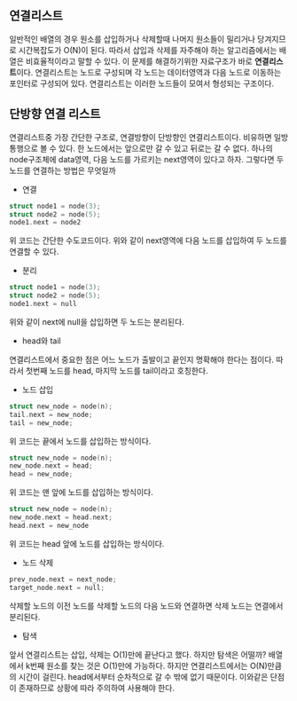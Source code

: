 ## 연결리스트
일반적인 배열의 경우 원소를 삽입하거나 삭제할때 나머지 원소들이 밀리거나 당겨지므로 시간복잡도가 O(N)이 된다. 
따라서 삽입과 삭제를 자주해야 하는 알고리즘에서는 배열은 비효율적이라고 말할 수 있다. 
이 문제를 해결하기위한 자료구조가 바로 **연결리스트**이다. 연결리스트는 노드로 구성되며 각 노드는 데이터영역과 다음 노드로 이동하는 포인터로 구성되어 있다. 연결리스트는 이러한 노드들이 모여서 형성되는 구조이다.

## 단방향 연결 리스트
연결리스트중 가장 간단한 구조로, 연결방향이 단방향인 연결리스트이다. 비유하면 일방통행으로 볼 수 있다. 한 노드에서는 앞으로만 갈 수 있고 뒤로는 갈 수 없다.
하나의 node구조체에 data영역, 다음 노드를 가르키는 next영역이 있다고 하자. 그렇다면 두 노드를 연결하는 방법은 무엇일까
+ 연결
```c
struct node1 = node(3);
struct node2 = node(5);
node1.next = node2
```
위 코드는 간단한 수도코드이다. 위와 같이 next영역에 다음 노드를 삽입하여 두 노드를 연결할 수 있다.
+ 분리
```c
struct node1 = node(3);
struct node2 = node(5);
node1.next = null
```
위와 같이 next에 null을 삽입하면 두 노드는 분리된다.

+ head와 tail

연결리스트에서 중요한 점은 어느 노드가 출발이고 끝인지 명확해야 한다는 점이다. 따라서 첫번째 노드를 head, 마지막 노드를 tail이라고 호칭한다.

+ 노드 삽입
```c
struct new_node = node(n);
tail.next = new_node;
tail = new_node;
```
위 코드는 끝에서 노드를 삽입하는 방식이다.
```c
struct new_node = node(n);
new_node.next = head;
head = new_node;
```
위 코드는 맨 앞에 노드를 삽입하는 방식이다.
```c
struct new_node = node(n);
new_node.next = head.next;
head.next = new_node
```
위 코드는 head 앞에 노드를 삽입하는 방식이다.

+ 노드 삭제
```c
prev_node.next = next_node;
target_node.next = null;
```
삭제할 노드의 이전 노드를 삭제할 노드의 다음 노드와 연결하면 삭제 노드는 연결에서 분리된다.

+ 탐색

앞서 연결리스트는 삽입, 삭제는 O(1)만에 끝난다고 했다. 하지만 탐색은 어떨까? 배열에서 k번째 원소를 찾는 것은 O(1)만에 가능하다. 하지만 연결리스트에서는 O(N)만큼의 시간이 걸린다. head에서부터 순차적으로 갈 수 밖에 없기 때문이다. 이와같은 단점이 존재하므로 상황에 따라 주의하여 사용해야 한다.
